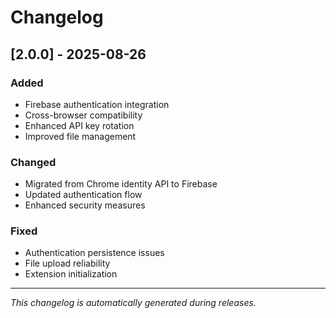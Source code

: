 # Changelog

## [2.0.0] - 2025-08-26

### Added
- Firebase authentication integration
- Cross-browser compatibility
- Enhanced API key rotation
- Improved file management

### Changed
- Migrated from Chrome identity API to Firebase
- Updated authentication flow
- Enhanced security measures

### Fixed
- Authentication persistence issues
- File upload reliability
- Extension initialization

---

*This changelog is automatically generated during releases.*
